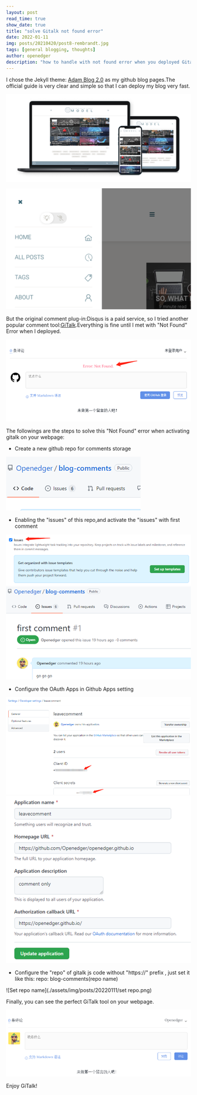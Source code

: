```yaml
---
layout: post
read_time: true
show_date: true
title: "solve Gitalk not found error"
date: 2022-01-11
img: posts/20210420/post8-rembrandt.jpg
tags: [general blogging, thoughts]
author: openedger
description: "how to handle with not found error when you deployed Gitalk for comment feature on your blogs"
---
```

I chose the Jekyll theme: [Adam Blog 2.0](https://github.com/the-mvm/the-mvm.github.io) as my github blog pages.The official guide is very clear and simple so that I can deploy my blog very fast.

![my new blog](./assets/img/template_screenshots/homepage-responsive.jpg)

![night theme toggle](./assets/img/template_screenshots/light-toggle.png)

But the original comment plug-in:Disqus is a paid service, so I tried another popular comment tool:[GiTalk](https://gitalk.github.io/).Everything is fine until I met with "Not Found" Error when I deployed.

![not found error](./assets/img/posts/20220111/GiTalk_error.png)

The followings are the steps to solve this "Not Found" error when activating gitalk on your webpage:
- Create a new github repo for comments storage

![create comment repo](./assets/img/posts/20220111/create_new_repo_comment.png)

- Enabling the "issues" of this repo,and activate the "issues" with first comment

![issues enabled](./assets/img/posts/20220111/issues_enabled.png)
![first comment](./assets/img/posts/20220111/create_first_comment.png)

- Configure the OAuth Apps in Github Apps setting

![app kid key](./assets/img/posts/20220111/clientID_key.png)
![set Oauth](./assets/img/posts/20220111/set_OAuth.png)

- Configure the "repo" of gitalk js code without "https://" prefix ,
just set it like this:  repo: blog-comments(repo name)

![Set repo name](./assets/img/posts/20220111/set repo.png)

Finally, you can see the perfect GiTalk tool on your webpage.

![enjoy](./assets/img/posts/20220111/correct_GiTalk.png)

Enjoy GiTalk!
